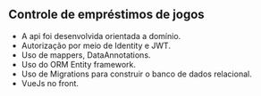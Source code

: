 ## Controle de empréstimos de jogos

- A api foi desenvolvida orientada a domínio.
- Autorização por meio de Identity e JWT.
- Uso de mappers, DataAnnotations. 
- Uso do ORM Entity framework. 
- Uso de Migrations para construir o banco de dados relacional.
- VueJs no front.

